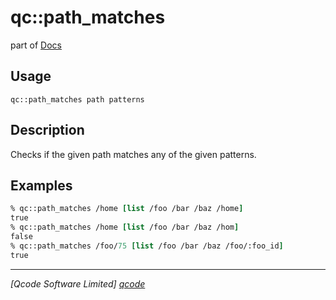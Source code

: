 qc::path_matches
==============

part of [Docs](../index.md)

Usage
-----
`qc::path_matches path patterns`

Description
-----------
Checks if the given path matches any of the given patterns.

Examples
--------
```tcl
% qc::path_matches /home [list /foo /bar /baz /home]
true
% qc::path_matches /home [list /foo /bar /baz /hom]
false
% qc::path_matches /foo/75 [list /foo /bar /baz /foo/:foo_id]
true
```

----------------------------------
*[Qcode Software Limited] [qcode]*

[qcode]: http://www.qcode.co.uk "Qcode Software"